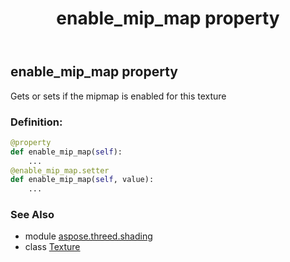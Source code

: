 ﻿---
title: enable_mip_map property
second_title: Aspose.3D for Python via .NET API References
description: 
type: docs
weight: 130
url: /python-net/aspose.threed.shading/texture/enable_mip_map/
is_root: false
---

## enable_mip_map property


Gets or sets if the mipmap is enabled for this texture
### Definition:
```python
@property
def enable_mip_map(self):
    ...
@enable_mip_map.setter
def enable_mip_map(self, value):
    ...
```

### See Also
* module [aspose.threed.shading](../../)
* class [Texture](/3d/python-net/aspose.threed.shading/texture)
